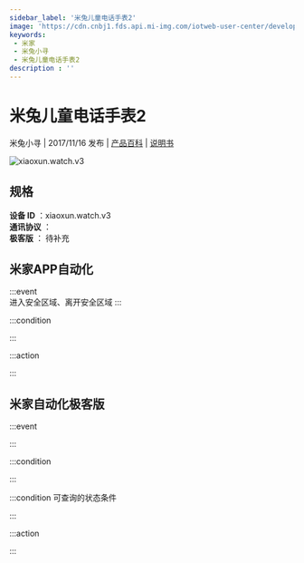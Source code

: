 ```yaml
---
sidebar_label: '米兔儿童电话手表2'
image: 'https://cdn.cnbj1.fds.api.mi-img.com/iotweb-user-center/developer_1678870889106WKiItpzP.png?GalaxyAccessKeyId=AKVGLQWBOVIRQ3XLEW&Expires=9223372036854775807&Signature=z+dnEGzdoOk2qi7ghd8hwcb9iMQ='
keywords: 
 - 米家
 - 米兔小寻
 - 米兔儿童电话手表2
description : ''
---
```

# 米兔儿童电话手表2

米兔小寻 | 2017/11/16 发布 | [产品百科](https://home.mi.com/webapp/content/baike/product/index.html?model=xiaoxun.watch.v3/) | [说明书](https://home.mi.com/views/introduction.html?model=xiaoxun.watch.v3&region=cn)

![xiaoxun.watch.v3](https://cdn.cnbj1.fds.api.mi-img.com/iotweb-user-center/developer_1678870889106WKiItpzP.png?GalaxyAccessKeyId=AKVGLQWBOVIRQ3XLEW&Expires=9223372036854775807&Signature=z+dnEGzdoOk2qi7ghd8hwcb9iMQ=)

## 规格  
> 
**设备 ID** ：xiaoxun.watch.v3  
**通讯协议** ：  
**极客版**  ： 待补充 


## 米家APP自动化  

:::event  
进入安全区域、离开安全区域
:::

:::condition  

:::

:::action   

:::

## 米家自动化极客版  

:::event  

:::

:::condition  

:::

:::condition 可查询的状态条件  

:::

:::action  

:::

        
